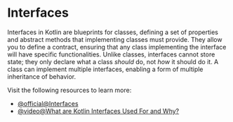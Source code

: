 # Interfaces

Interfaces in Kotlin are blueprints for classes, defining a set of properties and abstract methods that implementing classes must provide. They allow you to define a contract, ensuring that any class implementing the interface will have specific functionalities. Unlike classes, interfaces cannot store state; they only declare what a class *should* do, not *how* it should do it. A class can implement multiple interfaces, enabling a form of multiple inheritance of behavior.

Visit the following resources to learn more:

- [@official@Interfaces](https://kotlinlang.org/docs/interfaces.html#interfaces.md)
- [@video@What are Kotlin Interfaces Used For and Why?](https://www.youtube.com/watch?v=x_VBFdit6Iw)